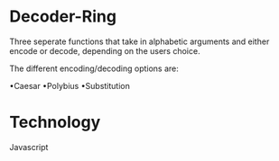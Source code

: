# Decoder-Ring

Three seperate functions that take in alphabetic arguments and either encode or decode, depending on the users choice.

The different encoding/decoding options are:

•Caesar
•Polybius
•Substitution

# Technology

Javascript
